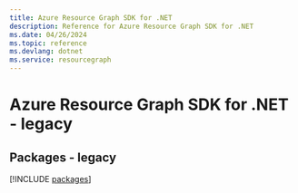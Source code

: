 ```yaml
---
title: Azure Resource Graph SDK for .NET
description: Reference for Azure Resource Graph SDK for .NET
ms.date: 04/26/2024
ms.topic: reference
ms.devlang: dotnet
ms.service: resourcegraph
---
```

# Azure Resource Graph SDK for .NET - legacy
## Packages - legacy
[!INCLUDE [packages](resource-graph-index.md)]